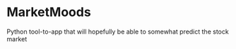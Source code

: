 MarketMoods
===========

Python tool-to-app that will hopefully be able to somewhat predict the stock market
